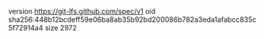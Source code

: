 version https://git-lfs.github.com/spec/v1
oid sha256:448b12bcdeff59e06ba8ab35b92bd200086b782a3eda1afabcc835c5f72914a4
size 2972

